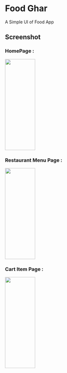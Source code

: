 # Food Ghar

A Simple UI of Food App

## Screenshot
### HomePage :
<img src="https://user-images.githubusercontent.com/34604479/95648085-5d630300-0af4-11eb-83c3-e6e48544207a.jpg" width="100" height="300">


### Restaurant Menu Page :
<img src="https://user-images.githubusercontent.com/34604479/95648158-d1051000-0af4-11eb-8fe3-214c32c3847e.jpg" width="100" height="300">

### Cart Item Page :
<img src="https://user-images.githubusercontent.com/34604479/95648389-576e2180-0af6-11eb-9af9-5380d258aba8.jpg" width="100" height="300">






